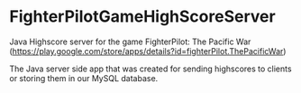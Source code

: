 # FighterPilotGameHighScoreServer
Java Highscore server for the game FighterPilot: The Pacific War (https://play.google.com/store/apps/details?id=fighterPilot.ThePacificWar)

The Java server side app that was created for sending highscores to clients or storing them in our MySQL database.
